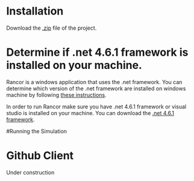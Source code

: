 # Installation

Download the [.zip](https://github.com/rogerlew/rancor-release/archive/master.zip) file of the project.

# Determine if .net 4.6.1 framework is installed on your machine.
Rancor is a windows application that uses the .net framework. You can determine which version of the .net framework are installed on windows machine by following [these instructions](https://docs.microsoft.com/en-us/dotnet/framework/migration-guide/how-to-determine-which-versions-are-installed).

In order to run Rancor make sure you have .net 4.6.1 framework or visual studio is installed on your machine. You can download the [.net 4.6.1 framework](https://www.microsoft.com/en-us/download/details.aspx?id=49981).

#Running the Simulation


# Github Client
Under construction



